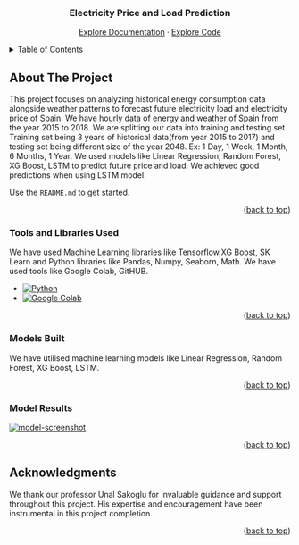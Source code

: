<!-- Improved compatibility of back to top link: See: https://github.com/othneildrew/Best-README-Template/pull/73 -->
<a name="readme-top"></a>
<!--
*** Thanks for checking out the Best-README-Template. If you have a suggestion
*** that would make this better, please fork the repo and create a pull request
*** or simply open an issue with the tag "enhancement".
*** Don't forget to give the project a star!
*** Thanks again! Now go create something AMAZING! :D
-->



<!-- PROJECT SHIELDS -->
<!--
*** I'm using markdown "reference style" links for readability.
*** Reference links are enclosed in brackets [ ] instead of parentheses ( ).
*** See the bottom of this document for the declaration of the reference variables
*** for contributors-url, forks-url, etc. This is an optional, concise syntax you may use.
*** https://www.markdownguide.org/basic-syntax/#reference-style-links
-->



<!-- PROJECT LOGO -->
<br />
<div align="center">
  <a href="https://github.com/othneildrew/Best-README-Template">
  </a>

  <h3 align="center">Electricity Price and Load Prediction</h3>
    <a href="https://github.com/othneildrew/Best-README-Template">Explore Documentation</a>
    ·
    <a href="https://github.com/capstone606/DATA-606-Capstone-Project/blob/main/TeamG_phase1.ipynb">Explore Code</a>
    
  </p>
</div>



<!-- TABLE OF CONTENTS -->
<details>
  <summary>Table of Contents</summary>
  <ol>
    <li>
      <a href="#about-the-project">About The Project</a>
    </li>
    <li>
      <a href="#Tools-and-Libraries-Used">Tools and Libraries Used</a>
    </li>
    <li><a href="#usage">Models Built</a></li>
    <li><a href="#roadmap">Results</a></li>
    <li><a href="#acknowledgments">Acknowledgments</a></li>
  </ol>
</details>



<!-- ABOUT THE PROJECT -->
## About The Project



This project focuses on analyzing historical energy consumption data alongside weather patterns to forecast future electricity load and electricity price of Spain. We have hourly data of energy and weather of Spain from the year 2015 to 2018. We are splitting our data into training and testing set. Training set being 3 years of historical data(from year 2015 to 2017) and testing set being different size of the year 2048. Ex: 1 Day, 1 Week, 1 Month, 6 Months, 1 Year. We used models like Linear Regression, Random Forest, XG Boost, LSTM to predict future price and load. We achieved good predictions when using LSTM model.    

Use the `README.md` to get started.

<p align="right">(<a href="#readme-top">back to top</a>)</p>


<!--Tools and Libraries Used -->
### Tools and Libraries Used

We have used Machine Learning libraries like Tensorflow,XG Boost, SK Learn and Python libraries like Pandas, Numpy, Seaborn, Math. We have used tools like Google Colab, GitHUB.

* [![Python][Python]][Python-url]
* [![Google Colab][Google Colab]][Google Colab-url]

<p align="right">(<a href="#readme-top">back to top</a>)</p>


<!--Models Built -->
### Models Built

We have utilised machine learning models like Linear Regression, Random Forest, XG Boost, LSTM.


<p align="right">(<a href="#readme-top">back to top</a>)</p>

<!--Model Results -->
### Model Results

[![model-screenshot][model-screenshot]](https://drive.google.com/file/d/17pxZ9VieDR9wWMWN20FwRj8Nd0OGQJSt/view)


<p align="right">(<a href="#readme-top">back to top</a>)</p>



<!-- ACKNOWLEDGMENTS -->
## Acknowledgments

We thank our professor Unal Sakoglu for invaluable guidance and support throughout this project. His expertise and encouragement have been instrumental in this project completion. 



<p align="right">(<a href="#readme-top">back to top</a>)</p>



<!-- MARKDOWN LINKS & IMAGES -->
<!-- https://www.markdownguide.org/basic-syntax/#reference-style-links -->

[Python]: https://djeqr6to3dedg.cloudfront.net/repo-logos/library/python/live/logo.png 
[Python-url]: https://python.org/
[Google Colab]:https://media.licdn.com/dms/image/D5612AQFCsBJ9kV2Meg/article-cover_image-shrink_600_2000/0/1693671062221?e=2147483647&v=beta&t=kuUAueWD4OeUWzJd6f_zqZbBT6KO3xgW_Uw-2AcCb0M

[Google Colab-url]: https://colab.research.google.com/
[model-screenshot]: https://drive.google.com/file/d/17pxZ9VieDR9wWMWN20FwRj8Nd0OGQJSt/view/

